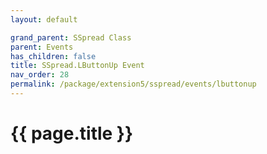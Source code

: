 ```yaml
---
layout: default

grand_parent: SSpread Class
parent: Events
has_children: false
title: SSpread.LButtonUp Event
nav_order: 28
permalink: /package/extension5/sspread/events/lbuttonup
---
```

# {{ page.title }}

